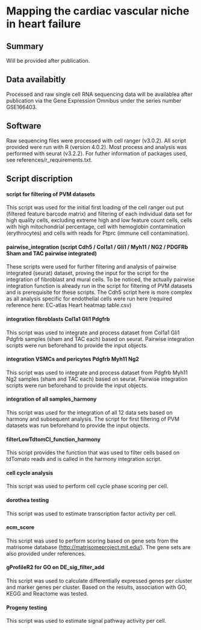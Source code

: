 # Mapping the cardiac vascular niche in heart failure
## Summary 
Will be provided after publication.

## Data availabitly
Processed and raw single cell RNA sequencing data will be availablea after publication via the Gene Expression Omnibus under the series number GSE166403.

## Software
Raw sequencing files were processed with cell ranger (v3.0.2). All script provided were run with R (version 4.0.2). Most process and analysis was performed with seurat (v3.2.2). For futher information of packages used, see references/r_requirements.txt. 

## Script discription
#### script for filtering of PVM datasets
This script was used for the initial first loading of the cell ranger out put (filtered feature barcode matrix) and filtering of each individual data set for high quality cells, excluding extreme high and low feature count cells, cells with high mitochondrial percentage, cell with hemoglobin contamination (erythrocytes) and cells with reads for Ptprc (immune cell contamination).

#### pairwise_integration (script Cdh5 / Col1a1 / Gli1 / Myh11 / NG2 / PDGFRb Sham and TAC pairwise integrated)
These scripts were used for further filtering and analysis of pairwise integrated (seurat) dataset, proving the input for the script for the integration of fibroblast and mural cells. To be noticed, the actually pairwise integration function is already run in the script for filtering of PVM datasets and is prerequisite for these scripts. The Cdh5 script here is more complex as all analysis specific for endothelial cells were run here (required reference here: EC-atlas Heart heatmap table.csv)

#### integration fibroblasts Col1a1 Gli1 Pdgfrb
This script was used to integrate and process dataset from Col1a1 Gli1 Pdgfrb samples (sham and TAC each) based on seurat. Pairwise integration scripts were run beforehand to provide the input objects.

#### integration VSMCs and pericytes Pdgfrb Myh11 Ng2
This script was used to integrate and process dataset from Pdgfrb Myh11 Ng2 samples (sham and TAC each) based on seurat. Pairwise integration scripts were run beforehand to provide the input objects.

#### integration of all samples_harmony
This script was used for the integration of all 12 data sets based on harmony and subsequent analysis. The script for first filtering of PVM datasets was run beforehand to provide the input objects.

#### filterLowTdtomCl_function_harmony
This script provides the function that was used to filter cells based on tdTomato reads and is called in the harmony integration script.

#### cell cycle analysis
This script was used to perform cell cycle phase scoring per cell.

#### dorothea testing
This script was used to estimate transcription factor activity per cell.

#### ecm_score
This script was used to perform scoring based on gene sets from the matrisome database (http://matrisomeproject.mit.edu/). The gene sets are also provided under references.

#### gProfileR2 for GO on DE_sig_filter_add
This script was used to calculate differentially expressed genes per cluster and marker genes per cluster. Based on the results, association with GO, KEGG and Reactome was tested.

#### Progeny testing
This script was used to estimate signal pathway activity per cell.
